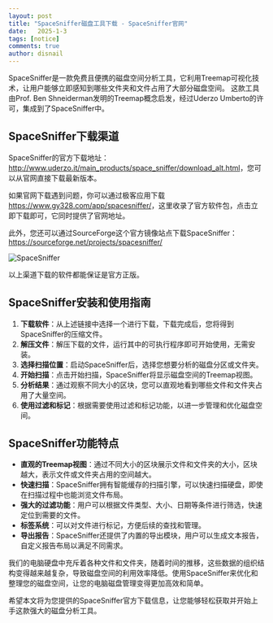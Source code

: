 ```yaml
---
layout: post
title: "SpaceSniffer磁盘工具下载 - SpaceSniffer官网"
date:   2025-1-3
tags: [notice]
comments: true
author: disnail
---
```


SpaceSniffer是一款免费且便携的磁盘空间分析工具，它利用Treemap可视化技术，让用户能够立即感知到哪些文件夹和文件占用了大部分磁盘空间。
这款工具由Prof. Ben Shneiderman发明的Treemap概念启发，经过Uderzo Umberto的许可，集成到了SpaceSniffer中。

## SpaceSniffer下载渠道

SpaceSniffer的官方下载地址：<http://www.uderzo.it/main_products/space_sniffer/download_alt.html>，您可以从官网直接下载最新版本。

如果官网下载遇到问题，你可以通过极客应用下载<https://www.gy328.com/app/spacesniffer/>，这里收录了官方软件包，点击立即下载即可，它同时提供了官网地址。

此外，您还可以通过SourceForge这个官方镜像站点下载SpaceSniffer：<https://sourceforge.net/projects/spacesniffer/>

![SpaceSniffer](https://sta-ali-dlwww.whrszx.com/spacesniffer-master/_next/static/media/snapshot.dc0437e5.png "SpaceSniffer")

以上渠道下载的软件都能保证是官方正版。

## SpaceSniffer安装和使用指南

1. **下载软件**：从上述链接中选择一个进行下载，下载完成后，您将得到SpaceSniffer的压缩文件。
2. **解压文件**：解压下载的文件，运行其中的可执行程序即可开始使用，无需安装。
3. **选择扫描位置**：启动SpaceSniffer后，选择您想要分析的磁盘分区或文件夹。
4. **开始扫描**：点击开始扫描，SpaceSniffer将显示磁盘空间的Treemap视图。
5. **分析结果**：通过观察不同大小的区块，您可以直观地看到哪些文件和文件夹占用了大量空间。
6. **使用过滤和标记**：根据需要使用过滤和标记功能，以进一步管理和优化磁盘空间。

## SpaceSniffer功能特点

- **直观的Treemap视图**：通过不同大小的区块展示文件和文件夹的大小，区块越大，表示文件或文件夹占用的空间越大。
- **快速扫描**：SpaceSniffer拥有智能缓存的扫描引擎，可以快速扫描硬盘，即使在扫描过程中也能浏览文件布局。
- **强大的过滤功能**：用户可以根据文件类型、大小、日期等条件进行筛选，快速定位到需要的文件。
- **标签系统**：可以对文件进行标记，方便后续的查找和管理。
- **导出报告**：SpaceSniffer还提供了内置的导出模块，用户可以生成文本报告，自定义报告布局以满足不同需求。

我们的电脑硬盘中充斥着各种文件和文件夹，随着时间的推移，这些数据的组织结构变得越来越复杂，导致磁盘空间的利用效率降低。使用SpaceSniffer来优化和整理您的磁盘空间，让您的电脑磁盘管理变得更加高效和简单。

希望本文将为您提供的SpaceSniffer官方下载信息，让您能够轻松获取并开始上手这款强大的磁盘分析工具。

